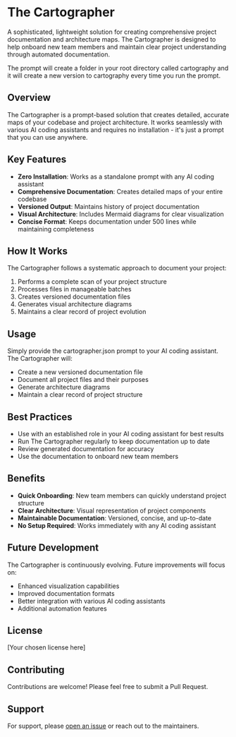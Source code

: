 # The Cartographer
A sophisticated, lightweight solution for creating comprehensive project documentation and architecture maps. The Cartographer is designed to help onboard new team members and maintain clear project understanding through automated documentation.

The prompt will create a folder in your root directory called cartography and it will create a new version to cartography every time you run the prompt.


## Overview

The Cartographer is a prompt-based solution that creates detailed, accurate maps of your codebase and project architecture. It works seamlessly with various AI coding assistants and requires no installation - it's just a prompt that you can use anywhere.

## Key Features

- **Zero Installation**: Works as a standalone prompt with any AI coding assistant
- **Comprehensive Documentation**: Creates detailed maps of your entire codebase
- **Versioned Output**: Maintains history of project documentation
- **Visual Architecture**: Includes Mermaid diagrams for clear visualization
- **Concise Format**: Keeps documentation under 500 lines while maintaining completeness

## How It Works

The Cartographer follows a systematic approach to document your project:

1. Performs a complete scan of your project structure
2. Processes files in manageable batches
3. Creates versioned documentation files
4. Generates visual architecture diagrams
5. Maintains a clear record of project evolution

## Usage

Simply provide the cartographer.json prompt to your AI coding assistant. The Cartographer will:

- Create a new versioned documentation file
- Document all project files and their purposes
- Generate architecture diagrams
- Maintain a clear record of project structure

## Best Practices

- Use with an established role in your AI coding assistant for best results
- Run The Cartographer regularly to keep documentation up to date
- Review generated documentation for accuracy
- Use the documentation to onboard new team members

## Benefits

- **Quick Onboarding**: New team members can quickly understand project structure
- **Clear Architecture**: Visual representation of project components
- **Maintainable Documentation**: Versioned, concise, and up-to-date
- **No Setup Required**: Works immediately with any AI coding assistant

## Future Development

The Cartographer is continuously evolving. Future improvements will focus on:

- Enhanced visualization capabilities
- Improved documentation formats
- Better integration with various AI coding assistants
- Additional automation features

## License

[Your chosen license here]

## Contributing

Contributions are welcome! Please feel free to submit a Pull Request.

## Support

For support, please [open an issue](https://github.com/yourusername/the-cartographer/issues) or reach out to the maintainers.
